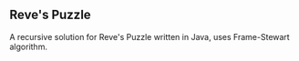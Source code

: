 ## Reve's Puzzle
A recursive solution for Reve's Puzzle written in Java, uses Frame-Stewart algorithm.
